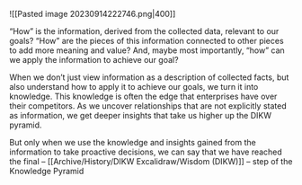 ![[Pasted image 20230914222746.png|400]]

“How” is the information, derived from the collected data, relevant to our goals? “How” are the pieces of this information connected to other pieces to add more meaning and value? And, maybe most importantly, “how” can we apply the information to achieve our goal?

When we don’t just view information as a description of collected facts, but also understand how to apply it to achieve our goals, we turn it into knowledge. This knowledge is often the edge that enterprises have over their competitors. As we uncover relationships that are not explicitly stated as information, we get deeper insights that take us higher up the DIKW pyramid.

But only when we use the knowledge and insights gained from the information to take proactive decisions, we can say that we have reached the final – [[Archive/History/DIKW Excalidraw/Wisdom (DIKW)]] – step of the Knowledge Pyramid
